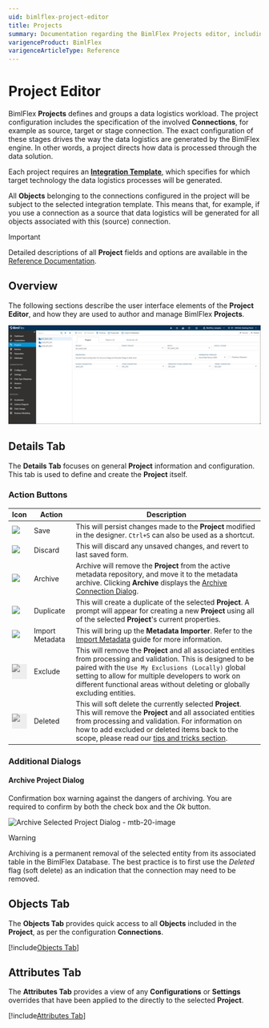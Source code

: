 ```yaml
---
uid: bimlflex-project-editor
title: Projects
summary: Documentation regarding the BimlFlex Projects editor, including editor fields, action buttons, field descriptions, setting options, and overrides.
varigenceProduct: BimlFlex
varigenceArticleType: Reference
---
```

# Project Editor

BimlFlex **Projects** defines and groups a data logistics workload. The project configuration includes the specification of the involved **Connections**, for example as source, target or stage connection. The exact configuration of these stages drives the way the data logistics are generated by the BimlFlex engine. In other words, a project directs how data is processed through the data solution.

Each project requires an [**Integration Template**](xref:bimlflex-concepts-integration-template), which specifies for which target technology the data logistics processes will be generated.

All **Objects** belonging to the connections configured in the project will be subject to the selected integration template. This means that, for example, if you use a connection as a source that data logistics will be generated for all objects associated with this (source) connection.

> [!IMPORTANT]
> Detailed descriptions of all **Project** fields and options are available in the [Reference Documentation](xref:bimlflex-app-reference-documentation-Projects).

## Overview

The following sections describe the user interface elements of the **Project Editor**, and how they are used to author and manage BimlFlex **Projects**.

![BimlFlex Project Editor](images/bfx-projects-editor-overview.png "BimlFlex Project Editor")

## Details Tab

The **Details Tab** focuses on general **Project** information and configuration. This tab is used to define and create the **Project** itself.

### Action Buttons

|Icon|Action|Description|
|-|-|-|
|<div class="icon-col m-5"><img src="images/svg-icons/save.svg" /></div>|Save|This will persist changes made to the **Project** modified in the designer. `Ctrl+S` can also be used as a shortcut.|
| <div class="icon-col m-5"><img src="images/svg-icons/discard.svg" /></div> | Discard | This will discard any unsaved changes, and revert to last saved form.|
|<div class="icon-col m-5"><img src="images/svg-icons/archive-delete.svg" /></div>|Archive|Archive will remove the **Project** from the active metadata repository, and move it to the metadata archive. Clicking **Archive** displays the [Archive Connection Dialog](#archive-project-dialog).|
|<div class="icon-col m-5"><img src="images/svg-icons/duplicate-objects.svg" /></div>|Duplicate|This will create a duplicate of the selected **Project**.  A prompt will appear for creating a new **Project** using all of the selected **Project**'s current properties.|
|<div class="icon-col m-5"><img src="images/svg-icons/import-metadata.svg" /></div>|<span class="nowrap-col m-5">Import Metadata</span>|This will bring up the **Metadata Importer**. Refer to the [Import Metadata](xref:bimlflex-concepts-importing-metadata) guide for more information.|
|<div class="icon-col m-5" style="width:30px; height:30px;background:#EEE;"><img style="filter: brightness(100%) contrast(95%) grayscale(100%);" src="images/bimlflex-app-action-switch.png" /></div>|Exclude|This will remove the **Project** and all associated entities from processing and validation. This is designed to be paired with the `Use My Exclusions (Locally)` global setting to allow for multiple developers to work on different functional areas without deleting or globally excluding entities.|
|<div class="icon-col m-5" style="width:30px; height:30px;background:#EEE;"><img style="filter: brightness(100%) contrast(95%) grayscale(100%);" src="images/bimlflex-app-action-switch.png" /></div>|Deleted|This will soft delete the currently selected **Project**. This will remove the **Project** and all associated entities from processing and validation. For information on how to add excluded or deleted items back to the scope, please read our [tips and tricks section](xref:bimlflex-tips-and-tricks-overview#restoring-an-excluded-or-deleted-entity).|

### Additional Dialogs

#### Archive Project Dialog

Confirmation box warning against the dangers of archiving.  You are required to confirm by both the check box and the *Ok* button.

![Archive Selected Project Dialog - mtb-20-image](images/bimlflex-app-dialog-archive-object.png "Archive Selected Project Dialog")

>[!WARNING]
> Archiving is a permanent removal of the selected entity from its associated table in the BimlFlex Database. The best practice is to first use the *Deleted* flag (soft delete) as an indication that the connection may need to be removed.

## Objects Tab

The **Objects Tab** provides quick access to all **Objects** included in the **Project**, as per the configuration **Connections**.

[!include[Objects Tab](_tab-objects.md)]

## Attributes Tab

The **Attributes Tab** provides a view of any **Configurations** or **Settings** overrides that have been applied to the directly to the selected **Project**.

[!include[Attributes Tab](_tab-attributes.md)]
